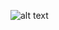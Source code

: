 ![alt text](https://github.com/systemvaz/AgileWebProject-UWA/blob/master/database/db_schema4.PNG?raw=true)
